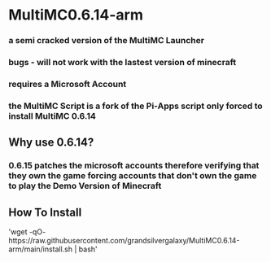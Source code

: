 <h1>MultiMC0.6.14-arm</h1>

<h3>a semi cracked version of the MultiMC Launcher</h3>
<h3>bugs - will not work with the lastest version of minecraft</h3>
<h3>requires a Microsoft Account</h3>
<h3> the MultiMC Script is a fork of the Pi-Apps script only forced to install MultiMC 0.6.14 </h3>
<h2> Why use 0.6.14? </h2>
<h3> 0.6.15 patches the microsoft accounts therefore verifying that they own the game forcing accounts that don't own the game to play the Demo Version of Minecraft </h3>

<h2> How To Install </h2>
 'wget -qO- https://raw.githubusercontent.com/grandsilvergalaxy/MultiMC0.6.14-arm/main/install.sh | bash'
